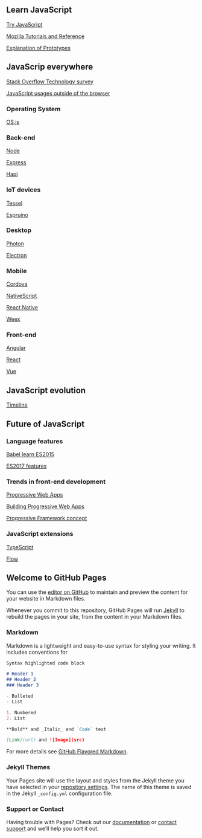 ## Learn JavaScript

[Try JavaScript](https://www.javascript.com/)

[Mozilla Tutorials and Reference](https://developer.mozilla.org/en-US/docs/Web/JavaScript)

[Explanation of Prototypes](http://sporto.github.io/blog/2013/02/22/a-plain-english-guide-to-javascript-prototypes/)


## JavaScrip everywhere

[Stack Overflow Technology survey](https://stackoverflow.com/insights/survey/2017#technology)

[JavaScript usages outside of the browser](https://en.wikipedia.org/wiki/JavaScript#Uses_outside_Web_pages)


### Operating System

[OS.js](https://demo.os-js.org/)


### Back-end

[Node](https://nodejs.org/en/)

[Express](https://expressjs.com/)

[Hapi](https://hapijs.com/)


### IoT devices

[Tessel](https://tessel.io/)

[Espruino](http://www.espruino.com/)


### Desktop

[Photon](http://photonkit.com/)

[Electron](https://electron.atom.io/)


### Mobile

[Cordova](https://cordova.apache.org/)

[NativeScript](https://www.nativescript.org/)

[React Native](https://facebook.github.io/react-native/)

[Weex](http://weex.apache.org/)


### Front-end

[Angular](https://angular.io/)

[React](https://facebook.github.io/react/)

[Vue](https://vuejs.org/)


## JavaScript evolution

[Timeline](http://timeglider.com/widget/index.php)


## Future of JavaScript

### Language features

[Babel learn ES2015](https://babeljs.io/learn-es2015/)

[ES2017 features](https://medium.com/komenco/what-to-expect-from-javascript-es2017-the-async-edition-618e28819711)


### Trends in front-end development

[Progressive Web Apps](https://developers.google.com/web/progressive-web-apps/)

[Building Progressive Web Apps](https://developers.google.com/web/fundamentals/getting-started/codelabs/your-first-pwapp/)

[Progressive Framework concept](https://docs.google.com/presentation/d/1zQ3Frm3DxSw_qY-KEuykkIUREO-ueFbOyMd1Kd8nqKE/edit#slide=id.g5fc474681_041)


### JavaScript extensions

[TypeScript](https://www.typescriptlang.org/index.html)

[Flow](https://flow.org/en/)


## Welcome to GitHub Pages

You can use the [editor on GitHub](https://github.com/mivor/js-resources/edit/master/index.md) to maintain and preview the content for your website in Markdown files.

Whenever you commit to this repository, GitHub Pages will run [Jekyll](https://jekyllrb.com/) to rebuild the pages in your site, from the content in your Markdown files.

### Markdown

Markdown is a lightweight and easy-to-use syntax for styling your writing. It includes conventions for

```markdown
Syntax highlighted code block

# Header 1
## Header 2
### Header 3

- Bulleted
- List

1. Numbered
2. List

**Bold** and _Italic_ and `Code` text

[Link](url) and ![Image](src)
```

For more details see [GitHub Flavored Markdown](https://guides.github.com/features/mastering-markdown/).

### Jekyll Themes

Your Pages site will use the layout and styles from the Jekyll theme you have selected in your [repository settings](https://github.com/mivor/js-resources/settings). The name of this theme is saved in the Jekyll `_config.yml` configuration file.

### Support or Contact

Having trouble with Pages? Check out our [documentation](https://help.github.com/categories/github-pages-basics/) or [contact support](https://github.com/contact) and we’ll help you sort it out.
